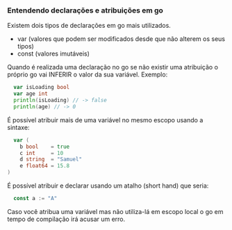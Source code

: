 ### Entendendo declarações e atribuições em go

Existem dois tipos de declarações em go mais utilizados.

- var (valores que podem ser modificados desde que não alterem os seus tipos)
- const (valores imutáveis)

Quando é realizada uma declaração no go se não existir uma atribuição o próprio go vai INFERIR o valor da sua variável.
Exemplo: 

```go
  var isLoading bool
  var age int
  println(isLoading) // -> false
  println(age) // -> 0
```

É possível atribuir mais de uma variável no mesmo escopo usando a sintaxe:

```go
  var (
	b bool    = true
	c int     = 10
	d string  = "Samuel"
	e float64 = 15.8
)
```

É possível atribuir e declarar usando um atalho (short hand) que seria:

```go
  const a := "A"
```

Caso você atribua uma variável mas não utiliza-lá em escopo local o go em tempo de compilação irá acusar um erro.